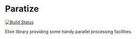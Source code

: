 Paratize
========
[![Build Status](https://semaphoreci.com/api/v1/projects/440099da-1586-4a89-85e9-9603659b2c80/463862/shields_badge.svg)](https://semaphoreci.com/seantanly/elixir-paratize)

Elixir library providing some handy parallel processing facilities.
